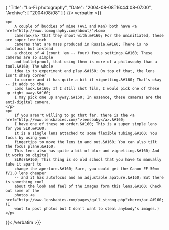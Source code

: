 {
  "Title": "Lo-Fi photography",
  "Date": "2004-08-08T16:44:08-07:00",
  "Archive": [
    "2004/08/08"
  ]
}
{{< verbatim >}}

    <p>
        A couple of buddies of mine (Avi and Ken) both have <a href="http://www.lomography.com/about/">Lomo
        cameras</a> that they shoot with.&#160; For the uninitiated, these are super low tech
        cameras that are mass produced in Russia.&#160; There is no autofocus but instead
        a choice of 4 (count 'em -- four) focus settings.&#160; These cameras are so simple
        and bulletproof, that using them is more of a philosophy than a tool.&#160; The whole
        idea is to experiment and play.&#160; On top of that, the lens isn't sharp corner
        to corner and it has quite a bit if vignetting.&#160; That's okay -- it adds to the
        Lomo look.&#160; If I still shot film, I would pick one of these up right away.&#160;
        I may pick one up anyway.&#160; In essence, these cameras are the anti-digital camera. 
    </p>
    <p>
        If you aren't willing to go that far, there is the <a href="http://www.lensbabies.com/">lensbaby</a>.&#160;
        I have one of these on order.&#160; This is a super simple lens for you SLR.&#160;
        It is a single lens attached to some flexible tubing.&#160; You focus by using your
        fingertips to move the lens in and out.&#160; You can also tilt the focus plane.&#160;
        This lens also has quite a bit of blur and vignetting.&#160; And it works on digital
        SLRs?&#160; This thing is so old school that you have to manually take it apart to
        change the aperture.&#160; Sure, you could get the Canon EF 50mm f/1.8 lens cheaper
        -- and it has autofocus and an adjustable apature.&#160; But there is something cool
        about the look and feel of the images form this lens.&#160; Check out some of the
        photos <a href="http://www.lensbabies.com/pages/gall_strong.php">here</a>.&#160; (I
        want to post photos but I don't want to steal anybody's images.) 
    </p>

{{< /verbatim >}}
